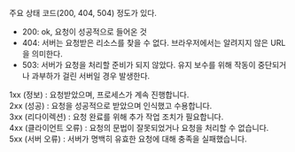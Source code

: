 주요 상태 코드(200, 404, 504) 정도가 있다.
- 200: ok, 요청이 성공적으로 들어온 것
- 404: 서버는 요청받은 리소스를 찾을 수 없다. 브라우저에서는 알려지지 않은 URL을 의미한다.
- 503: 서버가 요청을 처리할 준비가 되지 않았다. 유지 보수를 위해 작동이 중단되거나 과부하가 걸린 서버일 경우 발생한다.

1xx (정보) : 요청받았으며, 프로세스가 계속 진행합니다.  
2xx (성공) : 요청을 성공적으로 받았으며 인식했고 수용합니다.  
3xx (리다이렉션) : 요청 완료를 위해 추가 작업 조치가 필요합니다.  
4xx (클라이언트 오류) : 요청의 문법이 잘못되었거나 요청을 처리할 수 없습니다.  
5xx (서버 오류) : 서버가 명백히 유효한 요청에 대해 충족을 실패했습니다.
